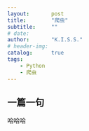 ```yaml
---
layout:       post
title:        "爬虫"
subtitle:     ""
# date:
author:       "K.I.S.S."
# header-img:
catalog:      true
tags:
    - Python
    - 爬虫
---
```


## 一篇一句

哈哈哈
